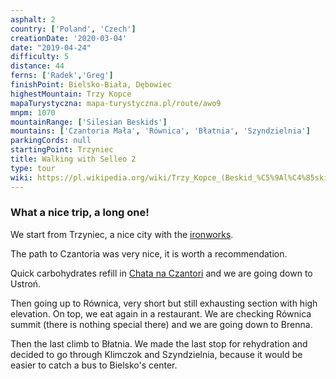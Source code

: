 ```yaml
---
asphalt: 2
country: ['Poland', 'Czech']
creationDate: '2020-03-04'
date: "2019-04-24"
difficulty: 5
distance: 44
ferns: ['Radek','Greg']
finishPoint: Bielsko-Biała, Dębowiec
highestMountain: Trzy Kopce
mapaTurystyczna: mapa-turystyczna.pl/route/awo9
mnpm: 1070
mountainRange: ['Silesian Beskids']
mountains: ['Czantoria Mała', 'Równica', 'Błatnia', 'Szyndzielnia']
parkingCords: null
startingPoint: Trzyniec
title: Walking with Selleo 2
type: tour
wiki: https://pl.wikipedia.org/wiki/Trzy_Kopce_(Beskid_%C5%9Al%C4%85ski)
---
```


### What a nice trip, a long one!

We start from Trzyniec, a nice city with the [ironworks](https://en.wikipedia.org/wiki/T%C5%99inec_Iron_and_Steel_Works).

The path to Czantoria was very nice, it is worth a recommendation.

Quick carbohydrates refill in [Chata na Czantori](https://pl.wikipedia.org/wiki/Schronisko_turystyczne_na_Czantorii) and we are going down to Ustroń.

Then going up to Równica, very short but still exhausting section with high elevation. On top, we eat again in a restaurant. We are checking Równica summit (there is nothing special there) and we are going down to Brenna.

Then the last climb to Błatnia. We made the last stop for rehydration and decided to go through Klimczok and Szyndzielnia, because it would be easier to catch a bus to Bielsko's center.
